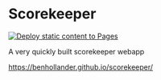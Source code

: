 # Scorekeeper
[![Deploy static content to Pages](https://github.com/benhollander/scorekeeper/actions/workflows/main.yml/badge.svg)](https://github.com/benhollander/scorekeeper/actions/workflows/main.yml)

A very quickly built scorekeeper webapp 

https://benhollander.github.io/scorekeeper/
